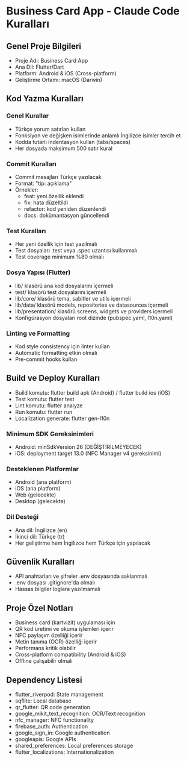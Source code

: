 # Business Card App - Claude Code Kuralları

## Genel Proje Bilgileri
- Proje Adı: Business Card App
- Ana Dil: Flutter/Dart
- Platform: Android & iOS (Cross-platform)
- Geliştirme Ortamı: macOS (Darwin)

## Kod Yazma Kuralları

### Genel Kurallar
- Türkçe yorum satırları kullan
- Fonksiyon ve değişken isimlerinde anlamlı İngilizce isimler tercih et
- Kodda tutarlı indentasyon kullan (tabs/spaces)
- Her dosyada maksimum 500 satır kural

### Commit Kuralları
- Commit mesajları Türkçe yazılacak
- Format: "tip: açıklama"
- Örnekler:
  - feat: yeni özellik eklendi
  - fix: hata düzeltildi
  - refactor: kod yeniden düzenlendi
  - docs: dokümantasyon güncellendi

### Test Kuralları
- Her yeni özellik için test yazılmalı
- Test dosyaları .test veya .spec uzantısı kullanmalı
- Test coverage minimum %80 olmalı

### Dosya Yapısı (Flutter)
- lib/ klasörü ana kod dosyalarını içermeli
- test/ klasörü test dosyalarını içermeli
- lib/core/ klasörü tema, sabitler ve utils içermeli
- lib/data/ klasörü models, repositories ve datasources içermeli
- lib/presentation/ klasörü screens, widgets ve providers içermeli
- Konfigürasyon dosyaları root dizinde (pubspec.yaml, l10n.yaml)

### Linting ve Formatting
- Kod style consistency için linter kullan
- Automatic formatting etkin olmalı
- Pre-commit hooks kullan

## Build ve Deploy Kuralları
- Build komutu: flutter build apk (Android) / flutter build ios (iOS)
- Test komutu: flutter test
- Lint komutu: flutter analyze
- Run komutu: flutter run
- Localization generate: flutter gen-l10n

### Minimum SDK Gereksinimleri
- Android: minSdkVersion 26 (DEĞİŞTİRİLMEYECEK)
- iOS: deployment target 13.0 (NFC Manager v4 gereksinimi)

### Desteklenen Platformlar
- Android (ana platform)
- iOS (ana platform)
- Web (gelecekte)
- Desktop (gelecekte)

### Dil Desteği
- Ana dil: İngilizce (en)
- İkinci dil: Türkçe (tr)
- Her geliştirme hem İngilizce hem Türkçe için yapılacak

## Güvenlik Kuralları
- API anahtarları ve şifreler .env dosyasında saklanmalı
- .env dosyası .gitignore'da olmalı
- Hassas bilgiler loglara yazılmamalı

## Proje Özel Notları
- Business card (kartvizit) uygulaması için
- QR kod üretimi ve okuma işlemleri içerir
- NFC paylaşım özelliği içerir
- Metin tanıma (OCR) özelliği içerir
- Performans kritik olabilir
- Cross-platform compatibility (Android & iOS)
- Offline çalışabilir olmalı

## Dependency Listesi
- flutter_riverpod: State management
- sqflite: Local database
- qr_flutter: QR code generation
- google_mlkit_text_recognition: OCR/Text recognition
- nfc_manager: NFC functionality
- firebase_auth: Authentication
- google_sign_in: Google authentication
- googleapis: Google APIs
- shared_preferences: Local preferences storage
- flutter_localizations: Internationalization